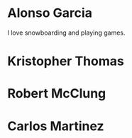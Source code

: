 # Alonso Garcia
I love snowboarding and playing games.
# Kristopher Thomas
# Robert McClung
# Carlos Martinez
